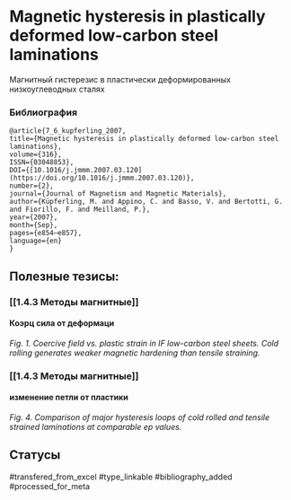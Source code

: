 # Magnetic hysteresis in plastically deformed low-carbon steel laminations

Магнитный гистерезис в пластически деформированных низкоуглеводных сталях

### Библиография
```
@article{7_6_kupferling_2007,
title={Magnetic hysteresis in plastically deformed low-carbon steel laminations},
volume={316},
ISSN={03048853},
DOI={[10.1016/j.jmmm.2007.03.120](https://doi.org/10.1016/j.jmmm.2007.03.120)},
number={2},
journal={Journal of Magnetism and Magnetic Materials},
author={Küpferling, M. and Appino, C. and Basso, V. and Bertotti, G. and Fiorillo, F. and Meilland, P.},
year={2007},
month={Sep},
pages={e854–e857},
language={en}
}
```

## Полезные тезисы:
### [[1.4.3 Методы магнитные]]
#### Коэрц сила от деформаци
_Fig. 1. Coercive field vs. plastic strain in IF low-carbon steel sheets. Cold rolling generates weaker magnetic hardening than tensile straining._

### [[1.4.3 Методы магнитные]]
#### изменение петли от пластики
_Fig. 4. Comparison of major hysteresis loops of cold rolled and tensile strained laminations at comparable ep values._

## Статусы
#transfered_from_excel 
#type_linkable 
#bibliography_added
#processed_for_meta
